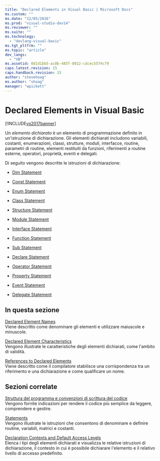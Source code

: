 ```yaml
---
title: "Declared Elements in Visual Basic | Microsoft Docs"
ms.custom: ""
ms.date: "12/05/2016"
ms.prod: "visual-studio-dev14"
ms.reviewer: ""
ms.suite: ""
ms.technology: 
  - "devlang-visual-basic"
ms.tgt_pltfrm: ""
ms.topic: "article"
dev_langs: 
  - "VB"
ms.assetid: 0d1d1bb5-ac0b-485f-8922-cdcec5574c79
caps.latest.revision: 15
caps.handback.revision: 15
author: "stevehoag"
ms.author: "shoag"
manager: "wpickett"
---
```

# Declared Elements in Visual Basic
[!INCLUDE[vs2017banner](../../../../csharp/includes/vs2017banner.md)]

Un *elemento dichiarato* è un elemento di programmazione definito in un'istruzione di dichiarazione.  Gli elementi dichiarati includono variabili, costanti, enumerazioni, classi, strutture, moduli, interfacce, routine, parametri di routine, elementi restituiti da funzioni, riferimenti a routine esterne, operatori, proprietà, eventi e delegati.  
  
 Di seguito vengono descritte le istruzioni di dichiarazione:  
  
-   [Dim Statement](../../../../visual-basic/language-reference/statements/dim-statement.md)  
  
-   [Const Statement](../../../../visual-basic/language-reference/statements/const-statement.md)  
  
-   [Enum Statement](../../../../visual-basic/language-reference/statements/enum-statement.md)  
  
-   [Class Statement](../../../../visual-basic/language-reference/statements/class-statement.md)  
  
-   [Structure Statement](../../../../visual-basic/language-reference/statements/structure-statement.md)  
  
-   [Module Statement](../../../../visual-basic/language-reference/statements/module-statement.md)  
  
-   [Interface Statement](../../../../visual-basic/language-reference/statements/interface-statement.md)  
  
-   [Function Statement](../../../../visual-basic/language-reference/statements/function-statement.md)  
  
-   [Sub Statement](../../../../visual-basic/language-reference/statements/sub-statement.md)  
  
-   [Declare Statement](../../../../visual-basic/language-reference/statements/declare-statement.md)  
  
-   [Operator Statement](../../../../visual-basic/language-reference/statements/operator-statement.md)  
  
-   [Property Statement](../../../../visual-basic/language-reference/statements/property-statement.md)  
  
-   [Event Statement](../../../../visual-basic/language-reference/statements/event-statement.md)  
  
-   [Delegate Statement](../../../../visual-basic/language-reference/statements/delegate-statement.md)  
  
## In questa sezione  
 [Declared Element Names](../../../../visual-basic/programming-guide/language-features/declared-elements/declared-element-names.md)  
 Viene descritto come denominare gli elementi e utilizzare maiuscole e minuscole.  
  
 [Declared Element Characteristics](../../../../visual-basic/programming-guide/language-features/declared-elements/declared-element-characteristics.md)  
 Vengono illustrate le caratteristiche degli elementi dichiarati, come l'ambito di validità.  
  
 [References to Declared Elements](../../../../visual-basic/programming-guide/language-features/declared-elements/references-to-declared-elements.md)  
 Viene descritto come il compilatore stabilisce una corrispondenza tra un riferimento e una dichiarazione e come qualificare un nome.  
  
## Sezioni correlate  
 [Struttura del programma e convenzioni di scrittura del codice](../../../../visual-basic/programming-guide/program-structure/program-structure-and-code-conventions.md)  
 Vengono fornite indicazioni per rendere il codice più semplice da leggere, comprendere e gestire.  
  
 [Statements](../../../../visual-basic/language-reference/statements/index.md)  
 Vengono illustrate le istruzioni che consentono di denominare e definire routine, variabili, matrici e costanti.  
  
 [Declaration Contexts and Default Access Levels](../../../../visual-basic/language-reference/statements/declaration-contexts-and-default-access-levels.md)  
 Elenca i tipi degli elementi dichiarati e visualizza le relative istruzioni di dichiarazione, il contesto in cui è possibile dichiarare l'elemento e il relativo livello di accesso predefinito.